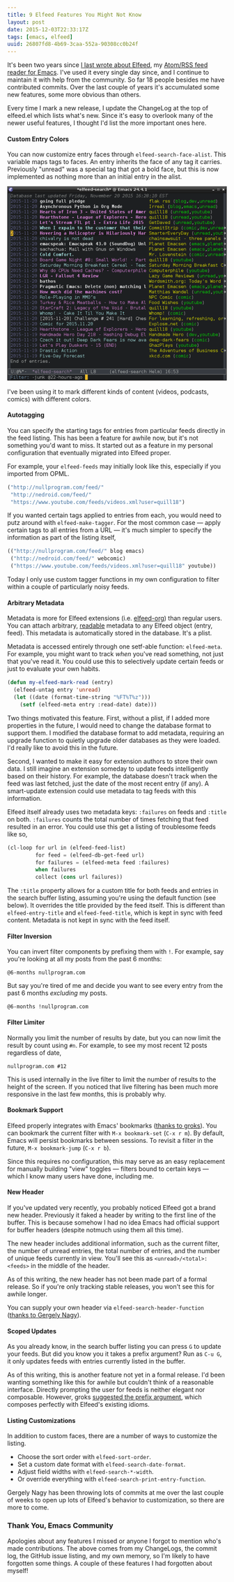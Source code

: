 ```yaml
---
title: 9 Elfeed Features You Might Not Know
layout: post
date: 2015-12-03T22:33:17Z
tags: [emacs, elfeed]
uuid: 26807fd8-4b69-3caa-552a-90308cc0b24f
---
```


It's been two years since [I last wrote about Elfeed][prev], my
[Atom/RSS feed reader for Emacs][elfeed]. I've used it every single
day since, and I continue to maintain it with help from the community.
So far 18 people besides me have contributed commits. Over the last
couple of years it's accumulated some new features, some more obvious
than others.

Every time I mark a new release, I update the ChangeLog at the top of
elfeed.el which lists what's new. Since it's easy to overlook many of
the newer useful features, I thought I'd list the more important ones
here.

#### Custom Entry Colors

You can now customize entry faces through `elfeed-search-face-alist`.
This variable maps tags to faces. An entry inherits the face of any
tag it carries. Previously "unread" was a special tag that got a bold
face, but this is now implemented as nothing more than an initial
entry in the alist.

[![](/img/elfeed/colors-thumb.png)](/img/elfeed/colors.png)

I've been using it to mark different kinds of content (videos,
podcasts, comics) with different colors.

#### Autotagging

You can specify the starting tags for entries from particular feeds
directly in the feed listing. This has been a feature for awhile now,
but it's not something you'd want to miss. It started out as a feature
in my personal configuration that eventually migrated into Elfeed
proper.

For example, your `elfeed-feeds` may initially look like this,
especially if you imported from OPML.

~~~cl
("http://nullprogram.com/feed/"
 "http://nedroid.com/feed/"
 "https://www.youtube.com/feeds/videos.xml?user=quill18")
~~~

If you wanted certain tags applied to entries from each, you would
need to putz around with `elfeed-make-tagger`. For the most common
case — apply certain tags to all entries from a URL — it's much
simpler to specify the information as part of the listing itself,

~~~cl
(("http://nullprogram.com/feed/" blog emacs)
 ("http://nedroid.com/feed/" webcomic)
 ("https://www.youtube.com/feeds/videos.xml?user=quill18" youtube))
~~~

Today I only use custom tagger functions in my own configuration to
filter within a couple of particularly noisy feeds.

#### Arbitrary Metadata

Metadata is more for Elfeed extensions (i.e. [elfeed-org][elfeed-org])
than regular users. You can attach arbitrary, [readable][read]
metadata to any Elfeed object (entry, feed). This metadata is
automatically stored in the database. It's a plist.

Metadata is accessed entirely through one setf-able function:
`elfeed-meta`. For example, you might want to track *when* you've read
something, not just that you've read it. You could use this to
selectively update certain feeds or just to evaluate your own habits.

~~~cl
(defun my-elfeed-mark-read (entry)
  (elfeed-untag entry 'unread)
  (let ((date (format-time-string "%FT%T%z")))
    (setf (elfeed-meta entry :read-date) date)))
~~~

Two things motivated this feature. First, without a plist, if I added
more properties in the future, I would need to change the database
format to support them. I modified the database format to add
metadata, requiring an upgrade function to quietly upgrade older
databases as they were loaded. I'd really like to avoid this in the
future.

Second, I wanted to make it easy for extension authors to store their
own data. I still imagine an extension someday to update feeds
intelligently based on their history. For example, the database
doesn't track when the feed was last fetched, just the date of the
most recent entry (if any). A smart-update extension could use
metadata to tag feeds with this information.

Elfeed itself already uses two metadata keys: `:failures` on feeds and
`:title` on both. `:failures` counts the total number of times
fetching that feed resulted in an error. You could use this get a
listing of troublesome feeds like so,

~~~cl
(cl-loop for url in (elfeed-feed-list)
         for feed = (elfeed-db-get-feed url)
         for failures = (elfeed-meta feed :failures)
         when failures
         collect (cons url failures))
~~~

The `:title` property allows for a custom title for both feeds and
entries in the search buffer listing, assuming you're using the
default function (see below). It overrides the title provided by the
feed itself. This is different than `elfeed-entry-title` and
`elfeed-feed-title`, which is kept in sync with feed content. Metadata
is not kept in sync with the feed itself.

#### Filter Inversion

You can invert filter components by prefixing them with `!`. For
example, say you're looking at all my posts from the past 6 months:

    @6-months nullprogram.com

But say you're tired of me and decide you want to see every entry from
the past 6 months *excluding* my posts.

    @6-months !nullprogram.com

#### Filter Limiter

Normally you limit the number of results by date, but you can now
limit the result by count using `#n`. For example, to see my most
recent 12 posts regardless of date,

    nullprogram.com #12

This is used internally in the live filter to limit the number of
results to the height of the screen. If you noticed that live
filtering has been much more responsive in the last few months, this is
probably why.

#### Bookmark Support

Elfeed properly integrates with Emacs' bookmarks ([thanks to
groks][groks]). You can bookmark the current filter with `M-x
bookmark-set` (`C-x r m`). By default, Emacs will persist bookmarks
between sessions. To revisit a filter in the future, `M-x
bookmark-jump` (`C-x r b`).

Since this requires no configuration, this may serve as an easy
replacement for manually building "view" toggles — filters bound to
certain keys — which I know many users have done, including me.

#### New Header

If you've updated very recently, you probably noticed Elfeed got a
brand new header. Previously it faked a header by writing to the first
line of the buffer. This is because somehow I had no idea Emacs had
official support for buffer headers (despite notmuch using them all
this time).

The new header includes additional information, such as the current
filter, the number of unread entries, the total number of entries, and
the number of unique feeds currently in view. You'll see this as
`<unread>/<total>:<feeds>` in the middle of the header.

As of this writing, the new header has not been made part of a formal
release. So if you're only tracking stable releases, you won't see
this for awhile longer.

You can supply your own header via `elfeed-search-header-function`
([thanks to Gergely Nagy][header]).

#### Scoped Updates

As you already know, in the search buffer listing you can press `G` to
update your feeds. But did you know you it takes a prefix argument?
Run as `C-u G`, it only updates feeds with entries currently listed in
the buffer.

As of this writing, this is another feature not yet in a formal
release. I'd been wanting something like this for awhile but couldn't
think of a reasonable interface. Directly prompting the user for feeds
is neither elegant nor composable. However, groks [suggested the
prefix argument][interface], which composes perfectly with Elfeed's
existing idioms.

#### Listing Customizations

In addition to custom faces, there are a number of ways to customize
the listing.

* Choose the sort order with `elfeed-sort-order`.
* Set a custom date format with `elfeed-search-date-format`.
* Adjust field widths with `elfeed-search-*-width`.
* Or override everything with `elfeed-search-print-entry-function`.

Gergely Nagy has been throwing lots of commits at me over the last
couple of weeks to open up lots of Elfeed's behavior to customization,
so there are more to come.

### Thank You, Emacs Community

Apologies about any features I missed or anyone I forgot to mention
who's made contributions. The above comes from my ChangeLogs, the
commit log, the GitHub issue listing, and my own memory, so I'm likely
to have forgotten some things. A couple of these features I had
forgotten about myself!


[prev]: /blog/2013/11/26/
[elfeed]: https://github.com/skeeto/elfeed
[read]: /blog/2013/12/30/
[elfeed-org]: https://github.com/remyhonig/elfeed-org
[interface]: https://github.com/skeeto/elfeed/issues/109
[groks]: https://github.com/skeeto/elfeed/issues/110
[header]: https://github.com/skeeto/elfeed/issues/111
